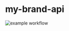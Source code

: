 # my-brand-api
![example workflow](https://github.com/Dev-nkundineza/my-brand-api/actions/workflows/node.js.yml/badge.svg)